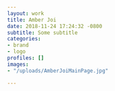 ```yaml
---
layout: work
title: Amber Joi
date: 2018-11-24 17:24:32 -0800
subtitle: Some subtitle
categories:
- brand
- logo
profiles: []
images:
- "/uploads/AmberJoiMainPage.jpg"

---
```

